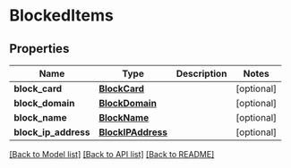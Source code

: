# BlockedItems

## Properties
Name | Type | Description | Notes
------------ | ------------- | ------------- | -------------
**block_card** | [**BlockCard**](BlockCard.md) |  | [optional] 
**block_domain** | [**BlockDomain**](BlockDomain.md) |  | [optional] 
**block_name** | [**BlockName**](BlockName.md) |  | [optional] 
**block_ip_address** | [**BlockIPAddress**](BlockIPAddress.md) |  | [optional] 

[[Back to Model list]](../README.md#documentation-for-models) [[Back to API list]](../README.md#documentation-for-api-endpoints) [[Back to README]](../README.md)


